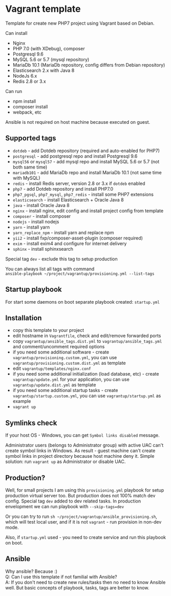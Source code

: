 # Vagrant template
Template for create new PHP7 project using Vagrant based on Debian. 

Can install
 * Nginx
 * PHP 7.0 (with XDebug), composer
 * Postgresql 9.6
 * MySQL 5.6 or 5.7 (mysql repository)
 * MariaDb 10.1 (MariaDb repository, config differs from Debian repository)
 * Elasticsearch 2.x with Java 8
 * NodeJs 6.x
 * Redis 2.8 or 3.x

Can run
 * npm install
 * composer install
 * webpack, etc

Ansible is not required on host machine because executed on guest.


Supported tags
--------------
- `dotdeb` - add Dotdeb repository (required and auto-enabled for PHP7) 
- `postgresql` - add postgresql repo and install Postgresql 9.6
- `mysql56` or `mysql57` - add mysql repo and install MySQL 5.6 or 5.7 (not both same time)
- `mariadb101` - add MariaDb repo and install MariaDb 10.1 (not same time with MySQL)
- `redis` - install Redis server, version 2.8 or 3.x if `dotdeb` enabled 
- `php7` - add Dotdeb repository and install PHP7.0
- `php7_pgsql`, `php7_mysql`, `php7_redis` - install some PHP7 extensions
- `elasticsearch` - install Elasticsearch + Oracle Java 8
- `java` - install Oracle Java 8
- `nginx` - install nginx, edit config and install project config from template
- `composer` - install composer 
- `nodejs` - install nodejs 
- `yarn` - install yarn
- `yarn_replace_npm` - install yarn and replace npm
- `yii2` - install fxp/composer-asset-plugin (composer required)
- `exim` - install exim4 and configure for internet delivery
- `sphinx` - install sphinxsearch

Special tag `dev` - exclude this tag to setup production  

You can always list all tags with command  
`ansible-playbook ~/project/vagrantup/provisioning.yml --list-tags`

Startup playbook
----------------
For start some daemons on boot separate playbook created: `startup.yml` 

Installation
------------
- copy this template to your project
- edit hostname in `Vagrantfile`, check and edit/remove forwarded ports
- copy `vagrantup/ansible_tags.dist.yml` to `vagrantup/ansible_tags.yml` and
comment/uncomment required options
- if you need some additional software - create `vagrantup/provisioning.custom.yml`, 
you can use `vagrantup/provisioning.custom.dist.yml` as template
- edit `vagrantup/templates/nginx.conf`
- if you need some additional initialization (load database, etc) - create 
`vagrantup/update.yml` for your application, you can use `vagrantup/update.dist.yml` 
as template
- if you need some additional startup tasks - create `vagrantup/startup.custom.yml`,
you can use `vagrantup/startup.yml` as example
- `vagrant up`

Symlinks check
--------------
If your host OS - Windows, you can get `Symbol links disabled` message.

Administrator users (belongs to Administrator group) with active UAC can't create
symbol links in Windows. As result - guest machine can't create symbol links in project
directory because host machine deny it. Simple solution: run `vagrant up` as Administrator
or disable UAC.

Production?
-----------
Well, for small projects I am using this `provisioning.yml` playbook for setup production 
virtual server too. But production does not 100% match dev config. Special tag `dev` added
to dev related tasks. In production envelopment we can run playbook with `--skip-tags=dev`
  
Or you can try to run `sh ~/project/vagrantup/ansible_provisioning.sh`, which will test 
local user, and if it is not `vagrant` - run provision in non-dev mode.

Also, if `startup.yml` used - you need to create service and run this playbook on boot.

Ansible
-------
Why ansible? Because :)  
Q: Can I use this template if not familial with Ansible?  
A: If you don't need to create new rules/tasks then no need to know Ansible well. 
But basic concepts of playbook, tasks, tags are better to know. 
